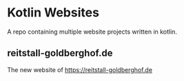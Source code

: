 # Kotlin Websites

A repo containing multiple website projects written in kotlin.

## reitstall-goldberghof.de

The new website of https://reitstall-goldberghof.de